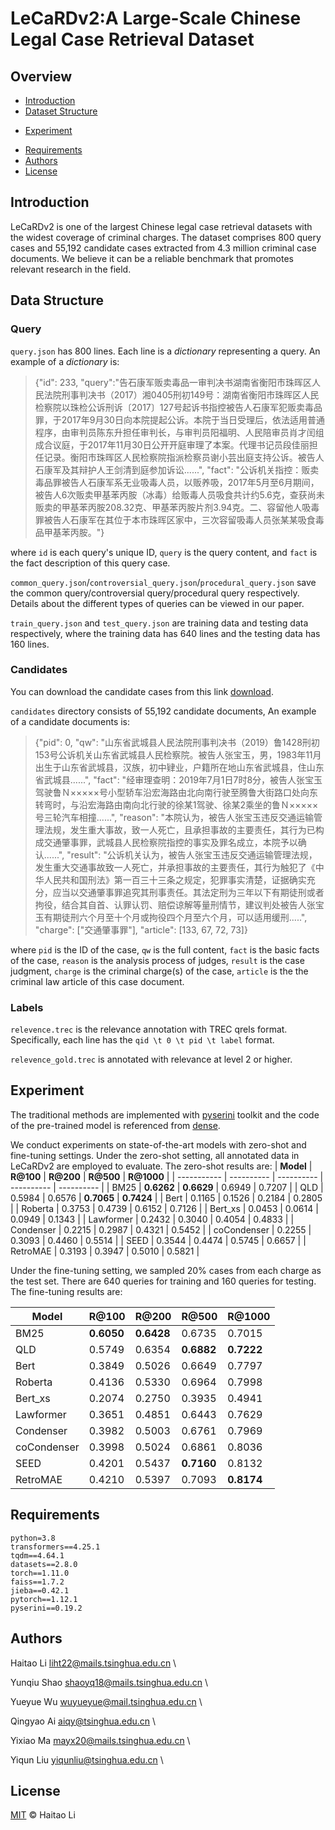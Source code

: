<!--
 * @Author: lihaitao
 * @Date: 2023-02-28 23:34:00
 * @LastEditors: Do not edit
 * @LastEditTime: 2023-03-02 14:32:59
 * @FilePath: /LeCaRD2.0/LeCaRDv2/README.md
-->
# LeCaRDv2:A Large-Scale Chinese Legal Case Retrieval Dataset

## Overview

- [Introduction](#introduction)
- [Dataset Structure](#dataset-structure)
<!-- - [Install](#install) -->
- [Experiment](#experiment)
<!-- - [Evaluation](#evaluation) -->
- [Requirements](#requirements)
- [Authors](#authors)
- [License](#license)

## Introduction
LeCaRDv2 is one of the largest Chinese legal case retrieval datasets with the widest coverage of criminal charges. The dataset comprises 800 query cases and 55,192 candidate cases extracted from 4.3 million criminal case documents. We believe it can be a reliable benchmark that promotes relevant research in the field.

## Data Structure

### Query
`query.json` has 800 lines. Each line is a *dictionary* representing a query. An example of a *dictionary* is:

> {"id": 233, "query":"告石康军贩卖毒品一审判决书湖南省衡阳市珠晖区人民法院刑事判决书（2017）湘0405刑初149号：湖南省衡阳市珠晖区人民检察院以珠检公诉刑诉〔2017〕127号起诉书指控被告人石康军犯贩卖毒品罪，于2017年9月30日向本院提起公诉。本院于当日受理后，依法适用普通程序，由审判员陈东升担任审判长，与审判员阳福明、人民陪审员肖才闰组成合议庭，于2017年11月30日公开开庭审理了本案。代理书记员段佳丽担任记录。衡阳市珠晖区人民检察院指派检察员谢小芸出庭支持公诉。被告人石康军及其辩护人王剑清到庭参加诉讼......", "fact": "公诉机关指控：贩卖毒品罪被告人石康军系无业吸毒人员，以贩养吸，2017年5月至6月期间，被告人6次贩卖甲基苯丙胺（冰毒）给贩毒人员吸食共计约5.6克，查获尚未贩卖的甲基苯丙胺208.32克、甲基苯丙胺片剂3.94克。二、容留他人吸毒罪被告人石康军在其位于本市珠晖区家中，三次容留吸毒人员张某某吸食毒品甲基苯丙胺。"}

where `id` is each query's unique ID, `query` is the query content, and `fact` is the fact description of this query case.

`common_query.json`/`controversial_query.json`/`procedural_query.json` save the common query/controversial query/procedural query respectively. Details about the different types of queries can be viewed in our paper.

`train_query.json` and `test_query.json` are training data and testing data respectively, where the training data has 640 lines and the testing data has 160 lines.

### Candidates
You can download the candidate cases from this link [download](https://drive.google.com/file/d/1CqQ0ID5_9-qxaZm9TGLh38dVhLfYnl_C/view?usp=share_link).

`candidates` directory consists of 55,192 candidate documents, An example of a candidate documents is:

> {"pid": 0, "qw": "山东省武城县人民法院刑事判决书（2019）鲁1428刑初153号公诉机关山东省武城县人民检察院。被告人张宝玉，男，1983年11月出生于山东省武城县，汉族，初中肄业，户籍所在地山东省武城县，住山东省武城县......", "fact": "经审理查明：2019年7月1日7时8分，被告人张宝玉驾驶鲁Ｎ×××××号小型轿车沿宏海路由北向南行驶至腾鲁大街路口处向东转弯时，与沿宏海路由南向北行驶的徐某1驾驶、徐某2乘坐的鲁Ｎ×××××号三轮汽车相撞......", "reason": "本院认为，被告人张宝玉违反交通运输管理法规，发生重大事故，致一人死亡，且承担事故的主要责任，其行为已构成交通肇事罪，武城县人民检察院指控的事实及罪名成立，本院予以确认......", "result": "公诉机关认为，被告人张宝玉违反交通运输管理法规，发生重大交通事故致一人死亡，并承担事故的主要责任，其行为触犯了《中华人民共和国刑法》第一百三十三条之规定，犯罪事实清楚，证据确实充分，应当以交通肇事罪追究其刑事责任。其法定刑为三年以下有期徒刑或者拘役，结合其自首、认罪认罚、赔偿谅解等量刑情节，建议判处被告人张宝玉有期徒刑六个月至十个月或拘役四个月至六个月，可以适用缓刑.....", "charge": ["交通肇事罪"], "article": [133, 67, 72, 73]}

where `pid` is the ID of the case, `qw` is the full content,  `fact` is the basic facts of the case, `reason` is the analysis process of judges, `result` is the case judgment, `charge` is the criminal charge(s) of the case, `article` is the the criminal law article of this case document.

### Labels
`relevence.trec` is the relevance annotation with TREC qrels format. Specifically, each line has the `qid \t 0 \t pid \t label` format.

`relevence_gold.trec` is annotated with relevance at level 2 or higher.

## Experiment
The traditional methods are implemented with [pyserini](https://github.com/castorini/pyserini) toolkit and the code of the pre-trained model is referenced from [dense](https://github.com/luyug/Dense).

We conduct experiments on state-of-the-art models with zero-shot and fine-tuning settings. Under the zero-shot setting, all annotated data in LeCaRDv2 are employed to evaluate. The zero-shot results are:
| **Model**   | **R@100**  | **R@200**  | **R@500**  | **R@1000** |
| ----------- | ---------- | ---------- | ---------- | ---------- |
| BM25        | **0.6262** | **0.6629** | 0.6949     | 0.7207     |
| QLD         | 0.5984     | 0.6576     | **0.7065** | **0.7424** |
| Bert        | 0.1165     | 0.1526     | 0.2184     | 0.2805     |
| Roberta     | 0.3753     | 0.4739     | 0.6152     | 0.7126     |
| Bert_xs     | 0.0453     | 0.0614     | 0.0949     | 0.1343     |
| Lawformer   | 0.2432     | 0.3040     | 0.4054     | 0.4833     |
| Condenser   | 0.2215     | 0.2987     | 0.4321     | 0.5452     |
| coCondenser | 0.2255     | 0.3093     | 0.4460     | 0.5514     |
| SEED        | 0.3544     | 0.4474     | 0.5745     | 0.6657     |
| RetroMAE    | 0.3193     | 0.3947     | 0.5010     | 0.5821     |


Under the fine-tuning setting, we sampled 20% cases from each charge as the test set. There are 640 queries for training and 160 queries for testing.  The fine-tuning results are:


| **Model**   | **R@100**  | **R@200**  | **R@500**  | **R@1000** |
| ----------- | ---------- | ---------- | ---------- | ---------- |
| BM25        | **0.6050** | **0.6428** | 0.6735     | 0.7015     |
| QLD         | 0.5749     | 0.6354     | **0.6882** | **0.7222** |
| Bert        | 0.3849     | 0.5026     | 0.6649     | 0.7797     |
| Roberta     | 0.4136     | 0.5330     | 0.6964     | 0.7998     |
| Bert_xs     | 0.2074     | 0.2750     | 0.3935     | 0.4941     |
| Lawformer   | 0.3651     | 0.4851     | 0.6443     | 0.7629     |
| Condenser   | 0.3982     | 0.5003     | 0.6761     | 0.7969     |
| coCondenser | 0.3998     | 0.5024     | 0.6861     | 0.8036     |
| SEED        | 0.4201     | 0.5437     | **0.7160** | 0.8132     |
| RetroMAE    | 0.4210     | 0.5397     | 0.7093     | **0.8174** |

<!-- ## Evaluation -->



## Requirements

```
python=3.8
transformers==4.25.1
tqdm==4.64.1
datasets==2.8.0
torch==1.11.0
faiss==1.7.2
jieba==0.42.1
pytorch==1.12.1
pyserini==0.19.2
```

## Authors

Haitao Li liht22@mails.tsinghua.edu.cn \

Yunqiu Shao  shaoyq18@mails.tsinghua.edu.cn \

Yueyue Wu wuyueyue@mail.tsinghua.edu.cn \

Qingyao Ai aiqy@tsinghua.edu.cn \

Yixiao Ma mayx20@mails.tsinghua.edu.cn \

Yiqun Liu yiqunliu@tsinghua.edu.cn \

## License

[MIT](LICENSE) © Haitao Li